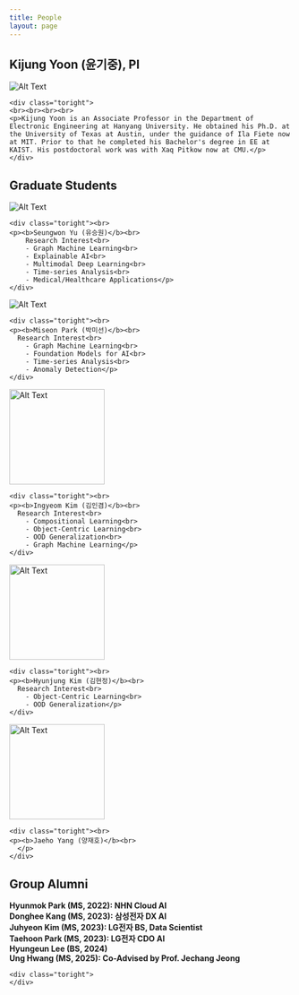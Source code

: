 ```yaml
---
title: People
layout: page
---
```


<div class="side-by-side">
    <div class="toleft">
	<h2> Kijung Yoon (윤기중), PI</h2>
        <img class="image" src="https://kijungyoon.github.io/assets/images/profile.jpg" alt="Alt Text">
	<figcaption class="caption"></figcaption>
    </div>
	
    <div class="toright">
    <br><br><br><br>
    <p>Kijung Yoon is an Associate Professor in the Department of Electronic Engineering at Hanyang University. He obtained his Ph.D. at the University of Texas at Austin, under the guidance of Ila Fiete now at MIT. Prior to that he completed his Bachelor's degree in EE at KAIST. His postdoctoral work was with Xaq Pitkow now at CMU.</p>
    </div>   
</div>

<div class="side-by-side">
    <div class="toleft">
	<h2> Graduate Students</h2>
    </div>
    <div class="toright">
    </div>
</div>
     
<div class="side-by-side">
    <div class="toleft">
	<img class="image" src="https://kijungyoon.github.io/assets/images/SeungwonYoo.png" alt="Alt Text">
	<figcaption class="caption"></figcaption>
    </div>
	
    <div class="toright"><br>
    <p><b>Seungwon Yu (유승원)</b><br>
    	Research Interest<br>
     	- Graph Machine Learning<br>
      	- Explainable AI<br>
     	- Multimodal Deep Learning<br>
      	- Time-series Analysis<br>
      	- Medical/Healthcare Applications</p>
    </div>
</div>

<div class="side-by-side">
    <div class="toleft">
	<img class="image" src="https://kijungyoon.github.io/assets/images/MisunPark.JPG" alt="Alt Text">
	<figcaption class="caption"></figcaption>
    </div>
	
    <div class="toright"><br>
    <p><b>Miseon Park (박미선)</b><br>
	  Research Interest<br>
     	- Graph Machine Learning<br>
      	- Foundation Models for AI<br>
      	- Time-series Analysis<br>
      	- Anomaly Detection</p>
    </div>
</div>

<div class="side-by-side">
    <div class="toleft">
	<img class="image" src="https://kijungyoon.github.io/assets/images/IngyeomKim.jpg" alt="Alt Text" width="170">
	<figcaption class="caption"></figcaption>
    </div>
	
    <div class="toright"><br>
    <p><b>Ingyeom Kim (김인겸)</b><br>
	  Research Interest<br>
      	- Compositional Learning<br>
      	- Object-Centric Learning<br>
        - OOD Generalization<br>
        - Graph Machine Learning</p>
    </div>
</div>

<div class="side-by-side">
    <div class="toleft">
	<img class="image" src="https://kijungyoon.github.io/assets/images/HyunjungKim.png" alt="Alt Text" width="170">
	<figcaption class="caption"></figcaption>
    </div>
	
    <div class="toright"><br>
    <p><b>Hyunjung Kim (김현정)</b><br>
	  Research Interest<br>
      	- Object-Centric Learning<br>
        - OOD Generalization</p>
    </div>
</div>

<div class="side-by-side">
    <div class="toleft">
	<img class="image" src="https://kijungyoon.github.io/assets/images/JaehoYang.jpg" alt="Alt Text" width="170">
	<figcaption class="caption"></figcaption>
    </div>
	
    <div class="toright"><br>
    <p><b>Jaeho Yang (양재호)</b><br>
	  </p>
    </div>
</div>

	
<div class="side-by-side">
    <div class="toleft">
	<h2>Group Alumni</h2>
	    <p><b>Hyunmok Park (MS, 2022): NHN Cloud AI </b><br>
	    <b>Donghee Kang (MS, 2023): 삼성전자 DX AI</b><br>
	    <b>Juhyeon Kim (MS, 2023): LG전자 BS, Data Scientist</b><br>
	    <b>Taehoon Park (MS, 2023): LG전자 CDO AI</b><br>
	    <b>Hyungeun Lee (BS, 2024)</b><br>
	    <b>Ung Hwang (MS, 2025): Co-Advised by Prof. Jechang Jeong</b></p>
    </div>
	
    <div class="toright"> 
    </div>
</div>
